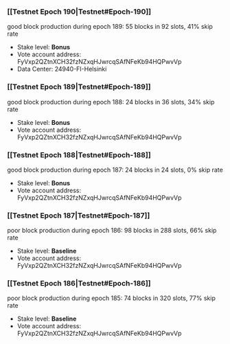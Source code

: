 ### [[Testnet Epoch 190|Testnet#Epoch-190]]
good block production during epoch 189: 55 blocks in 92 slots, 41% skip rate
* Stake level: **Bonus**
* Vote account address: FyVxp2QZtnXCH32fzNZxqHJwrcqSAfNFeKb94HQPwvVp
* Data Center: 24940-FI-Helsinki
### [[Testnet Epoch 189|Testnet#Epoch-189]]
good block production during epoch 188: 24 blocks in 36 slots, 34% skip rate
* Stake level: **Bonus**
* Vote account address: FyVxp2QZtnXCH32fzNZxqHJwrcqSAfNFeKb94HQPwvVp
### [[Testnet Epoch 188|Testnet#Epoch-188]]
good block production during epoch 187: 24 blocks in 24 slots, 0% skip rate
* Stake level: **Bonus**
* Vote account address: FyVxp2QZtnXCH32fzNZxqHJwrcqSAfNFeKb94HQPwvVp
### [[Testnet Epoch 187|Testnet#Epoch-187]]
poor block production during epoch 186: 98 blocks in 288 slots, 66% skip rate 
* Stake level: **Baseline**
* Vote account address: FyVxp2QZtnXCH32fzNZxqHJwrcqSAfNFeKb94HQPwvVp
### [[Testnet Epoch 186|Testnet#Epoch-186]]
poor block production during epoch 185: 74 blocks in 320 slots, 77% skip rate 
* Stake level: **Baseline**
* Vote account address: FyVxp2QZtnXCH32fzNZxqHJwrcqSAfNFeKb94HQPwvVp